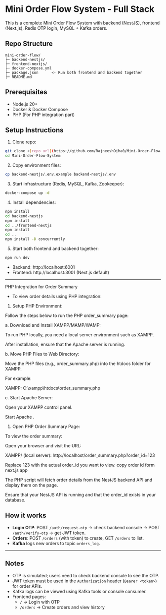 # Mini Order Flow System - Full Stack

This is a complete Mini Order Flow System with backend (NestJS), frontend (Next.js), Redis OTP login, MySQL + Kafka orders.

## Repo Structure

```
mini-order-flow/
├─ backend-nestjs/
├─ frontend-nextjs/
├─ docker-compose.yml
├─ package.json      <- Run both frontend and backend together
├─ README.md
```

## Prerequisites

- Node.js 20+
- Docker & Docker Compose
- PHP (For PHP integration part)

## Setup Instructions

1. Clone repo:

```bash
git clone <[repo_url](https://github.com/RajneeshOjha0/Mini-Order-Flow-System.git)>
cd Mini-Order-Flow-System
```

2. Copy environment files:

```bash
cp backend-nestjs/.env.example backend-nestjs/.env
```

3. Start infrastructure (Redis, MySQL, Kafka, Zookeeper):

```bash
docker-compose up -d
```

4. Install dependencies:

```bash
npm install
cd backend-nestjs
npm install
cd ../frontend-nextjs
npm install
cd ..
npm install -D concurrently
```

5. Start both frontend and backend together:

```bash
npm run dev
```

- Backend: http://localhost:6001
- Frontend: http://localhost:3001 (Next.js default)

---


PHP Integration for Order Summary

- To view order details using PHP integration:

1. Setup PHP Environment:

Follow the steps below to run the PHP order_summary page:

a. Download and Install XAMPP/MAMP/WAMP:

To run PHP locally, you need a local server environment such as XAMPP.

After installation, ensure that the Apache server is running.

b. Move PHP Files to Web Directory:

Move the PHP files (e.g., order_summary.php) into the htdocs folder for XAMPP.

For example:

XAMPP: C:\xampp\htdocs\order_summary.php

c. Start Apache Server:

Open your XAMPP control panel.

Start Apache .

1. Open PHP Order Summary Page:

To view the order summary:

Open your browser and visit the URL:

XAMPP/ (local server): http://localhost/order_summary.php?order_id=123

Replace 123 with the actual order_id you want to view. copy order id form next.js app

The PHP script will fetch order details from the NestJS backend API and display them on the page.

Ensure that your NestJS API is running and that the order_id exists in your database.

## How it works

- **Login OTP**: POST `/auth/request-otp` → check backend console → POST `/auth/verify-otp` → get JWT token.
- **Orders**: POST `/orders` (with token) to create, GET `/orders` to list.
- **Kafka** logs new orders to topic `orders_log`.

---

## Notes

- OTP is simulated; users need to check backend console to see the OTP.  
- JWT token must be used in the `Authorization` header (`Bearer <token>`) for order APIs.  
- Kafka logs can be viewed using Kafka tools or console consumer.  
- Frontend pages:
  - `/` → Login with OTP
  - `/orders` → Create orders and view history

